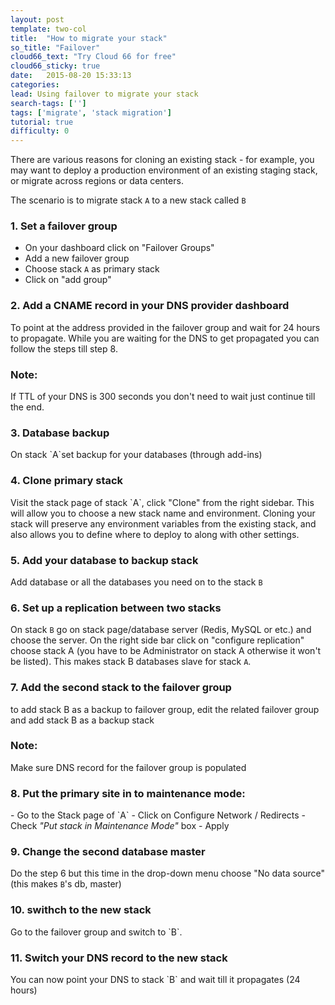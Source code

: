 ```yaml
---
layout: post
template: two-col
title:  "How to migrate your stack"
so_title: "Failover"
cloud66_text: "Try Cloud 66 for free"
cloud66_sticky: true
date:   2015-08-20 15:33:13
categories: 
lead: Using failover to migrate your stack
search-tags: ['']
tags: ['migrate', 'stack migration']
tutorial: true
difficulty: 0
---
```


There are various reasons for cloning an existing stack - for example, you may want to deploy a production environment of an existing staging stack, or migrate across regions or data centers.

The scenario is to migrate stack `A` to a new stack called `B`

<h3>1. Set a failover group </h3>

- On your dashboard click on "Failover Groups"
- Add a new failover group
- Choose stack `A` as primary stack
- Click on "add group" 

<h3>2. Add a CNAME record in your DNS provider dashboard </h3>
To point at the address provided in the failover group and wait for 24 hours to propagate. While you are waiting for the DNS to get propagated you can follow the steps till step 8.

<div class="notice notice-warning">
	<h3>Note:</h3> 
	<p>If TTL of your DNS is 300 seconds you don't need to wait just continue till the end.</p>
</div>

<h3>3. Database backup</h3>
<p>On stack `A`set backup for your databases (through add-ins)</p>

<h3>4. Clone primary stack</h3>
Visit the stack page of stack `A`, click "Clone" from the right sidebar. This will allow you to choose a new stack name and environment. Cloning your stack will preserve any environment variables from the existing stack, and also allows you to define where to deploy to along with other settings.

<h3>5. Add your database to backup stack</h3>

Add database or all the databases you need on to the stack `B`

<h3>6. Set up a replication between two stacks</h3>

On stack `B` go on stack page/database server (Redis, MySQL or etc.) and choose the server. On the right side bar click on "configure replication" choose stack A (you have to be Administrator on stack A otherwise it won't be listed). This makes stack B databases slave for stack `A`.

<h3>7. Add the second stack to the failover group</h3>

to add stack B as a backup to failover group, edit the related failover group and add stack B as a backup stack

<div class="notice notice-danger">
	<h3>Note:</h3> <p>Make sure DNS record for the failover group is populated</p>
</div>

<h3>8. Put the primary site in to maintenance mode:</h3>
- Go to the Stack page of `A`
- Click on Configure Network / Redirects
- Check <em>"Put stack in Maintenance Mode"</em> box
- Apply

<h3>9. Change the second database master</h3>

Do the step 6 but this time in the drop-down menu choose "No data source" (this makes `B`'s db, master)

<h3>10. swithch to the new stack</h3> 
Go to the failover group and switch to `B`.

<h3>11. Switch your DNS record to the new stack</h3>
You can now point your DNS to stack `B` and wait till it propagates (24 hours)